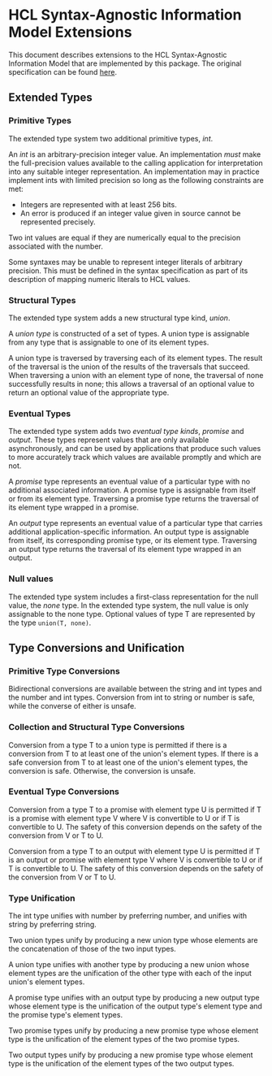 # HCL Syntax-Agnostic Information Model Extensions

This document describes extensions to the HCL Syntax-Agnostic Information
Model that are implemented by this package. The original specification can be
found [here](https://github.com/hashicorp/hcl/blob/v2.3.0/spec.md).

## Extended Types

### Primitive Types

The extended type system two additional primitive types, _int_.

An _int_ is an arbitrary-precision integer value. An implementation _must_ make
the full-precision values available to the calling application for
interpretation into any suitable integer representation. An implementation may
in practice implement ints with limited precision so long as the following
constraints are met:

- Integers are represented with at least 256 bits.
- An error is produced if an integer value given in source cannot be
  represented precisely.

Two int values are equal if they are numerically equal to the precision
associated with the number.

Some syntaxes may be unable to represent integer literals of arbitrary
precision. This must be defined in the syntax specification as part of its
description of mapping numeric literals to HCL values.

### Structural Types

The extended type system adds a new structural type kind, _union_.

A _union type_ is constructed of a set of types. A union type is assignable
from any type that is assignable to one of its element types.

A union type is traversed by traversing each of its element types. The result
of the traversal is the union of the results of the traversals that succeed.
When traversing a union with an element type of none, the traversal of none
successfully results in none; this allows a traversal of an optional value to
return an optional value of the appropriate type.

### Eventual Types

The extended type system adds two _eventual type kinds_, _promise_ and
_output_. These types represent values that are only available asynchronously,
and can be used by applications that produce such values to more accurately
track which values are available promptly and which are not.

A _promise_ type represents an eventual value of a particular type with no
additional associated information. A promise type is assignable from itself
or from its element type. Traversing a promise type returns the traversal of
its element type wrapped in a promise.

An _output_ type represents an eventual value of a particular type that carries
additional application-specific information. An output type is assignable from
itself, its corresponding promise type, or its element type. Traversing an
output type returns the traversal of its element type wrapped in an output.

### Null values

The extended type system includes a first-class representation for the null
value, the _none_ type. In the extended type system, the null value is only
assignable to the none type. Optional values of type T are represented by
the type `union(T, none)`.

## Type Conversions and Unification

### Primitive Type Conversions

Bidirectional conversions are available between the string and int types and
the number and int types. Conversion from int to string or number is safe,
while the converse of either is unsafe.

### Collection and Structural Type Conversions

Conversion from a type T to a union type is permitted if there is a conversion
from T to at least one of the union's element types. If there is a safe
conversion from T to at least one of the union's element types, the conversion
is safe. Otherwise, the conversion is unsafe.

### Eventual Type Conversions

Conversion from a type T to a promise with element type U is permitted if T is
a promise with element type V where V is convertible to U or if T is
convertible to U. The safety of this conversion depends on the safety of the
conversion from V or T to U.

Conversion from a type T to an output with element type U is permitted if T is
an output or promise with element type V where V is convertible to U or if T is
convertible to U. The safety of this conversion depends on the safety of the
conversion from V or T to U.

### Type Unification

The int type unifies with number by preferring number, and unifies with string
by preferring string.

Two union types unify by producing a new union type whose elements are the
concatenation of those of the two input types.

A union type unifies with another type by producing a new union whose element
types are the unification of the other type with each of the input union's
element types.

A promise type unifies with an output type by producing a new output type whose
element type is the unification of the output type's element type and the promise
type's element types.

Two promise types unify by producing a new promise type whose element type is the
unification of the element types of the two promise types.

Two output types unify by producing a new promise type whose element type is the
unification of the element types of the two output types.
